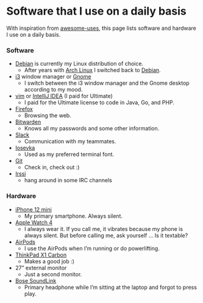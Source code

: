 # Software that I use on a daily basis

With inspiration from [awesome-uses](https://github.com/wesbos/awesome-uses "awesome-uses on GitHub"), this page lists software and hardware I use on a daily basis.

### Software

* [Debian](https://debian.org/ "Debian") is currently my Linux distribution of choice.
    *   After years with [Arch Linux](https://archlinux.org/ "Arch Linux") I switched back to [Debian](https://debian.org/ "Debian").
*   [i3](https://i3wm.org/ "i3") window manager or [Gnome](https://www.gnome.org/ "Gnome")
    *   I switch between the i3 window manager and the Gnome desktop according to my mood.
*   [vim](https://www.vim.org/ "vim") or [IntelliJ IDEA](https://www.jetbrains.com/idea/) (I paid for Ultimate)
    *   I paid for the Ultimate license to code in Java, Go, and PHP.
*   [Firefox](https://www.mozilla.org/de/firefox/new/ "Firefox")
    *   Browsing the web.
*   [Bitwarden](https://bitwarden.com/ "Bitwarden")
    *   Knows all my passwords and some other information.
*   [Slack](https://slack.com "Slack")
    *   Communication with my teammates.
*   [Iosevka](http://typeof.net/Iosevka/ "Iosevka")
    *   Used as my preferred terminal font.
*   [Git](https://git-scm.com/ "Git")
    *   Check in, check out :)
*   [Irssi](https://irssi.org/ "Irssi")
    *   hang around in some IRC channels

### Hardware

*   [iPhone 12 mini](https://www.apple.com/de/iphone-12/ "iPhone XS")
    *   My primary smartphone. Always silent.
*   [Apple Watch 4](https://www.apple.com/apple-watch-series-4/ "Apple Watch 4")
    *   I always wear it. If you call me, it vibrates because my phone is always silent. But before calling me, ask yourself … Is it textable?
*   [AirPods](https://www.apple.com/de/airpods-2nd-generation/ "Apple AirPods")
    *   I use the AirPods when I’m running or do powerlifting.
*   [ThinkPad X1 Carbon](https://www.lenovo.com/de/de/laptops/thinkpad/x-series/ThinkPad-X1-Carbon-6th-Gen/p/22TP2TXX16G "ThinkPad X1 Carbon")
    *   Makes a good job :)
*   27” external monitor
    *   Just a second monitor.
*   [Bose SoundLink](https://www.bose.de/de_de/products/headphones/over_ear_headphones/soundlink-around-ear-wireless-headphones-ii.html#v=soundlink_ae_headphones_ii_black "Bose SoundLink")
    *   Primary headphone while I’m sitting at the laptop and forgot to press play.
